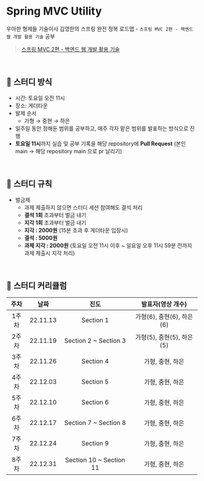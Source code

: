 # Spring MVC Utility
우아한 형제들 기술이사 김영한의 스프링 완전 정복 로드맵 - `스프링 MVC 2편 - 백엔드 웹 개발 활용 기술` 공부
> [스프링 MVC 2편 - 백엔드 웹 개발 활용 기술](https://www.inflearn.com/course/%EC%8A%A4%ED%94%84%EB%A7%81-mvc-2)
<br>

## 🌱 스터디 방식
- 시간: 토요일 오전 11시
- 장소: 게더타운
- 발제 순서 
    - 가형 → 중현 → 하은
- 일주일 동안 정해둔 범위를 공부하고, 매주 각자 맡은 범위를 발표하는 방식으로 진행
- **토요일 11시**까지 실습 및 공부 기록을 해당 repository에 **Pull Request** (본인 main → 해당 repository main 으로 pr 날리기)
<br>

## 🌱 스터디 규칙
- 벌금제
    - 과제 제출하지 않으면 스터디 세션 참여해도 결석 처리
    - **결석 1회** 초과부터 벌금 내기 
    - **지각 1회** 초과부터 벌금 내기
    - **지각 : 2000원** (15분 초과 후 게더타운 입장시)
    - **결석 : 5000원**
    - **과제 지각 : 2000원** (토요일 오전 11시 이후 ~ 일요일 오후 11시 59분 전까지 과제 제출시 지각 처리)
<br>

## 🌱 스터디 커리큘럼
| 주차 | 날짜 | 진도 | 발표자(영상 개수) |
| :---: | :---: | :---:| :---: |
| 1주차 | 22.11.13 | Section 1 | 가형(6), 중현(6), 하은(6) | 
| 2주차 | 22.11.19 | Section 2 ~ Section 3 | 가형(5), 중현(5), 하은(5) |
| 3주차 | 22.11.26 | Section 4 | 가형, 중현, 하은 |
| 4주차 | 22.12.03 | Section 5 | 가형, 중현, 하은 |
| 5주차 | 22.12.10 | Section 6 | 가형, 중현, 하은 |
| 6주차 | 22.12.17 | Section 7 ~ Section 8 | 가형, 중현, 하은 |
| 7주차 | 22.12.24 | Section 9 | 가형, 중현, 하은 |
| 8주차 | 22.12.31 | Section 10 ~ Section 11 | 가형, 중현, 하은 |

